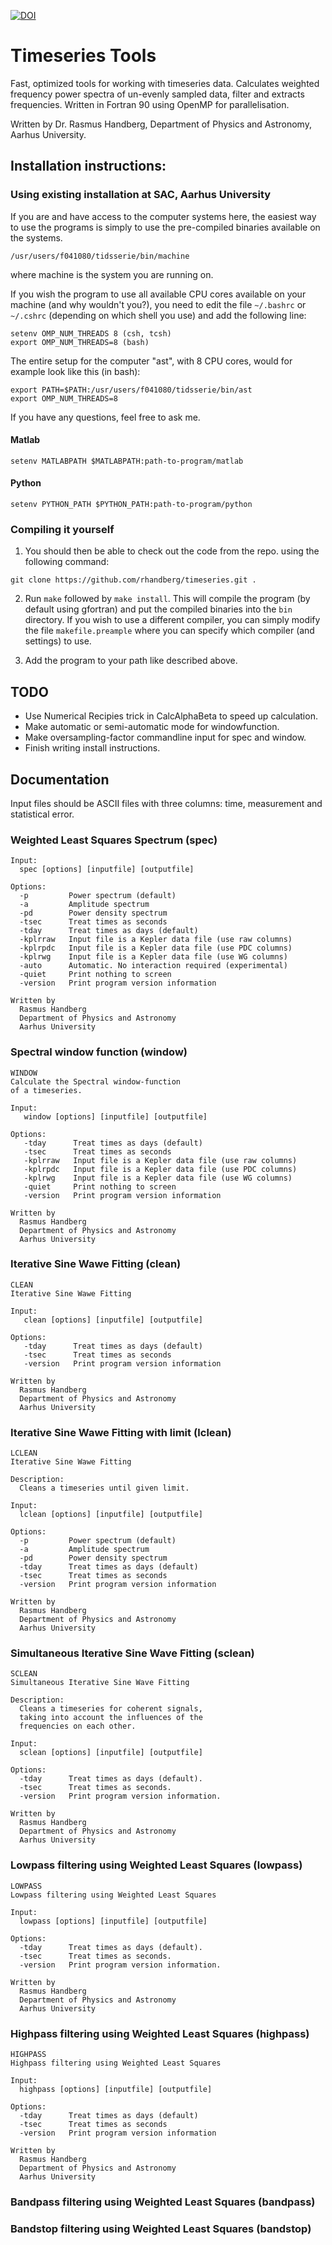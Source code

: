 [![DOI](https://zenodo.org/badge/85336350.svg)](https://zenodo.org/badge/latestdoi/85336350)
# Timeseries Tools
Fast, optimized tools for working with timeseries data. Calculates weighted frequency power spectra of un-evenly sampled data, filter and extracts frequencies. Written in Fortran 90 using OpenMP for parallelisation.

Written by Dr. Rasmus Handberg, Department of Physics and Astronomy, Aarhus University.


## Installation instructions:

### Using existing installation at SAC, Aarhus University

If you are and have access to the computer systems here, the easiest way to use the programs is simply to use the pre-compiled binaries available on the systems.
```
/usr/users/f041080/tidsserie/bin/machine
```
where machine is the system you are running on.

If you wish the program to use all available CPU cores available on your machine (and why wouldn't you?), you need to edit the file `~/.bashrc` or `~/.cshrc` (depending on which shell you use) and add the following line:
```
setenv OMP_NUM_THREADS 8 (csh, tcsh)
export OMP_NUM_THREADS=8 (bash)
```
The entire setup for the computer "ast", with 8 CPU cores, would for example look like this (in bash):
```
export PATH=$PATH:/usr/users/f041080/tidsserie/bin/ast
export OMP_NUM_THREADS=8
```
If you have any questions, feel free to ask me.


#### Matlab
```
setenv MATLABPATH $MATLABPATH:path-to-program/matlab
```

#### Python
```
setenv PYTHON_PATH $PYTHON_PATH:path-to-program/python
```

### Compiling it yourself

1. You should then be able to check out the code from the repo. using the following command:
```
git clone https://github.com/rhandberg/timeseries.git .
```

2. Run `make` followed by `make install`.
This will compile the program (by default using gfortran) and put the compiled binaries into the `bin` directory. If you wish to use a different compiler, you can simply modify the file `makefile.preample` where you can specify which compiler (and settings) to use.

3. Add the program to your path like described above.

## TODO
* Use Numerical Recipies trick in CalcAlphaBeta to speed up calculation.
* Make automatic or semi-automatic mode for windowfunction.
* Make oversampling-factor commandline input for spec and window.
* Finish writing install instructions.

## Documentation
Input files should be ASCII files with three columns: time, measurement and statistical error.

### Weighted Least Squares Spectrum (spec)
```
Input:
  spec [options] [inputfile] [outputfile]

Options:
  -p         Power spectrum (default)
  -a         Amplitude spectrum
  -pd        Power density spectrum
  -tsec      Treat times as seconds
  -tday      Treat times as days (default)
  -kplrraw   Input file is a Kepler data file (use raw columns)
  -kplrpdc   Input file is a Kepler data file (use PDC columns)
  -kplrwg    Input file is a Kepler data file (use WG columns)
  -auto      Automatic. No interaction required (experimental)
  -quiet     Print nothing to screen
  -version   Print program version information

Written by
  Rasmus Handberg
  Department of Physics and Astronomy
  Aarhus University
```

### Spectral window function (window)
```
WINDOW
Calculate the Spectral window-function
of a timeseries.

Input:
   window [options] [inputfile] [outputfile]

Options:
   -tday      Treat times as days (default)
   -tsec      Treat times as seconds
   -kplrraw   Input file is a Kepler data file (use raw columns)
   -kplrpdc   Input file is a Kepler data file (use PDC columns)
   -kplrwg    Input file is a Kepler data file (use WG columns)
   -quiet     Print nothing to screen
   -version   Print program version information

Written by
  Rasmus Handberg
  Department of Physics and Astronomy
  Aarhus University
```

### Iterative Sine Wawe Fitting (clean)
```
CLEAN
Iterative Sine Wawe Fitting

Input:
   clean [options] [inputfile] [outputfile]

Options:
   -tday      Treat times as days (default)
   -tsec      Treat times as seconds
   -version   Print program version information

Written by
  Rasmus Handberg
  Department of Physics and Astronomy
  Aarhus University
```

### Iterative Sine Wawe Fitting with limit (lclean)
```
LCLEAN
Iterative Sine Wawe Fitting

Description:
  Cleans a timeseries until given limit.

Input:
  lclean [options] [inputfile] [outputfile]

Options:
  -p         Power spectrum (default)
  -a         Amplitude spectrum
  -pd        Power density spectrum
  -tday      Treat times as days (default)
  -tsec      Treat times as seconds
  -version   Print program version information

Written by
  Rasmus Handberg
  Department of Physics and Astronomy
  Aarhus University
```

### Simultaneous Iterative Sine Wave Fitting (sclean)
```
SCLEAN
Simultaneous Iterative Sine Wave Fitting

Description:
  Cleans a timeseries for coherent signals,
  taking into account the influences of the
  frequencies on each other.

Input:
  sclean [options] [inputfile] [outputfile]

Options:
  -tday      Treat times as days (default).
  -tsec      Treat times as seconds.
  -version   Print program version information.

Written by
  Rasmus Handberg
  Department of Physics and Astronomy
  Aarhus University
```

### Lowpass filtering using Weighted Least Squares (lowpass)
```
LOWPASS
Lowpass filtering using Weighted Least Squares

Input:
  lowpass [options] [inputfile] [outputfile]

Options:
  -tday      Treat times as days (default).
  -tsec      Treat times as seconds.
  -version   Print program version information.

Written by
  Rasmus Handberg
  Department of Physics and Astronomy
  Aarhus University
```

### Highpass filtering using Weighted Least Squares (highpass)
```
HIGHPASS
Highpass filtering using Weighted Least Squares

Input:
  highpass [options] [inputfile] [outputfile]

Options:
  -tday      Treat times as days (default)
  -tsec      Treat times as seconds
  -version   Print program version information

Written by
  Rasmus Handberg
  Department of Physics and Astronomy
  Aarhus University
```

### Bandpass filtering using Weighted Least Squares (bandpass)

### Bandstop filtering using Weighted Least Squares (bandstop)
